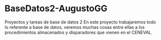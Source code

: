 BaseDatos2-AugustoGG
====================

Proyectos y tareas de base de datos 2
En este proyecto trabajaremos todo lo referente a base de datos, veremos muchas cosas entre ellas a los procedimientos almacenados y disparadores que vienen en el CENEVAL.
